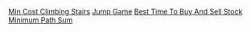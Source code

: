 [Min Cost Climbing Stairs](https://leetcode.com/problems/min-cost-climbing-stairs/description/)
[Jump Game](https://leetcode.com/problems/jump-game/submissions/1)
[Best Time To Buy And Sell Stock](https://leetcode.com/problems/best-time-to-buy-and-sell-stock-ii/)
[Minimum Path Sum](https://leetcode.com/problems/minimum-path-sum/)
